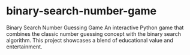 # binary-search-number-game
 Binary Search Number Guessing Game  An interactive Python game that combines the classic number guessing concept with the binary search algorithm. This project showcases a blend of educational value and entertainment. 
